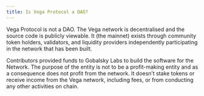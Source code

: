 ```yaml
---
title: Is Vega Protocol a DAO?
---
```


Vega Protocol is not a DAO. The Vega network is decentralised and the source code is publicly viewable. It (the mainnet) exists through community token holders, validators, and liquidity providers independently participating in the network that has been built.

Contributors provided funds to Gobalsky Labs to build the software for the Network. The purpose of the entity is not to be a profit-making entity and as a consequence does not profit from the network. It doesn’t stake tokens or receive income from the Vega network, including fees, or from conducting any other activities on chain.
